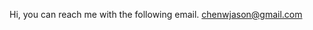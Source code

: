 Hi, you can reach me with the following email.
chenwjason@gmail.com

<!---
Cocoyams/Cocoyams is a ✨ special ✨ repository because its `README.md` (this file) appears on your GitHub profile.
You can click the Preview link to take a look at your changes.
--->
